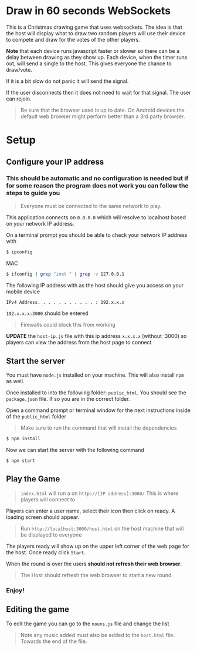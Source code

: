 # Draw in 60 seconds WebSockets

This is a Christmas drawing game that uses websockets.  The idea is that the host will display what to draw two random players 
will use their device to compete and draw for the votes of the other players.

**Note** that each device runs javascript faster or slower so there can be a delay between drawing as they show up.
Each device, when the timer runs out, will send a single to the host. This gives everyone the chance to draw/vote.

If it is a bit slow do not panic it will send the signal.

If the user disconnects then it does not need to wait for that signal.  The user can rejoin.

> Be sure that the browser used is up to date.  On Android devices the default web browser might perform better than a 3rd party browser.

# Setup

## Configure your IP address

### This should be automatic and no configuration is needed but if for some reason the program does not work you can follow the steps to guide you

> Everyone must be connected to the same network to play.

This application connects on `0.0.0.0` which will resolve to localhost based on your network IP address.

On a terminal prompt you should be able to check your network IP address with

```sh
$ ipconfig
```
MAC
```sh
$ ifconfig | grep "inet " | grep -v 127.0.0.1
```

The following IP address with as the host should give you access on your mobile device

```sh
IPv4 Address. . . . . . . . . . . : 192.x.x.x
```

`192.x.x.x:3000` should be entered 

> Firewalls could block this from working

**UPDATE** the `host-ip.js` file with this ip address `x.x.x.x` (without :3000) so players can view the address from the host page to connect

## Start the server

You must have `node.js` installed on your machine.  This will also install `npm` as well. 

Once installed to into the following folder: `public_html`.  You should see the `package.json` file.  If so you are in the correct folder.

Open a command prompt or terminal window for the next instructions inside of the `public_html` folder

> Make sure to run the command that will install the dependencies

```sh
$ npm install
```

Now we can start the server with the following command

```sh
$ npm start
```

## Play the Game

> `index.html` will run a on `http://[IP address]:3000/` This is where players will connect to

Players can enter a user name, select their icon then click on ready.  A loading screen should appear.

> Run `http://localhost:3000/host.html` on the host machine that will be displayed to everyone

The players ready will show up on the upper left corner of the web page for the host.  Once ready click `Start`.

When the round is over the users **should not refresh their web browser**.

> The Host should refresh the web browser to start a new round.

### Enjoy!

## Editing the game

To edit the game you can go to the `nouns.js` file and change the list

> Note any music added must also be added to the `host.html` file.  Towards the end of the file.
